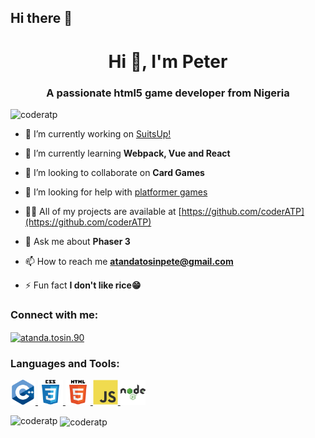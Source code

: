 ## Hi there 👋

<!--
**coderATP/coderATP** is a ✨ _special_ ✨ repository because its `README.md` (this file) appears on your GitHub profile.

Here are some ideas to get you started:

- 🔭 I’m currently working on ...
- 🌱 I’m currently learning ...
- 👯 I’m looking to collaborate on ...
- 🤔 I’m looking for help with ...
- 💬 Ask me about ...
- 📫 How to reach me: ...
- 😄 Pronouns: ...
- ⚡ Fun fact: ...
-->
<h1 align="center">Hi 👋, I'm Peter</h1>
<h3 align="center">A passionate html5 game developer from Nigeria</h3>

<p align="left"> <img src="https://komarev.com/ghpvc/?username=coderatp&label=Profile%20views&color=0e75b6&style=flat" alt="coderatp" /> </p>

- 🔭 I’m currently working on [SuitsUp!](https://github.com/coderATP/suitsup)

- 🌱 I’m currently learning **Webpack, Vue and React**

- 👯 I’m looking to collaborate on **Card Games**

- 🤝 I’m looking for help with [platformer games](https://github.com/coderATP/phaser-platformer)

- 👨‍💻 All of my projects are available at [https://github.com/coderATP](https://github.com/coderATP)

- 💬 Ask me about **Phaser 3**

- 📫 How to reach me **atandatosinpete@gmail.com**

- ⚡ Fun fact **I don't like rice😁**

<h3 align="left">Connect with me:</h3>
<p align="left">
<a href="https://fb.com/atanda.tosin.90" target="blank"><img align="center" src="https://raw.githubusercontent.com/rahuldkjain/github-profile-readme-generator/master/src/images/icons/Social/facebook.svg" alt="atanda.tosin.90" height="30" width="40" /></a>
</p>

<h3 align="left">Languages and Tools:</h3>
<p align="left"> <a href="https://www.w3schools.com/cpp/" target="_blank" rel="noreferrer"> <img src="https://raw.githubusercontent.com/devicons/devicon/master/icons/cplusplus/cplusplus-original.svg" alt="cplusplus" width="40" height="40"/> </a> <a href="https://www.w3schools.com/css/" target="_blank" rel="noreferrer"> <img src="https://raw.githubusercontent.com/devicons/devicon/master/icons/css3/css3-original-wordmark.svg" alt="css3" width="40" height="40"/> </a> <a href="https://www.w3.org/html/" target="_blank" rel="noreferrer"> <img src="https://raw.githubusercontent.com/devicons/devicon/master/icons/html5/html5-original-wordmark.svg" alt="html5" width="40" height="40"/> </a> <a href="https://developer.mozilla.org/en-US/docs/Web/JavaScript" target="_blank" rel="noreferrer"> <img src="https://raw.githubusercontent.com/devicons/devicon/master/icons/javascript/javascript-original.svg" alt="javascript" width="40" height="40"/> </a> <a href="https://nodejs.org" target="_blank" rel="noreferrer"> <img src="https://raw.githubusercontent.com/devicons/devicon/master/icons/nodejs/nodejs-original-wordmark.svg" alt="nodejs" width="40" height="40"/> </a> </p>

<p><img align="left" src="https://github-readme-stats.vercel.app/api/top-langs?username=coderatp&show_icons=true&locale=en&layout=compact" alt="coderatp" /></p>

<p>&nbsp;<img align="center" src="https://github-readme-stats.vercel.app/api?username=coderatp&show_icons=true&locale=en" alt="coderatp" /></p>
